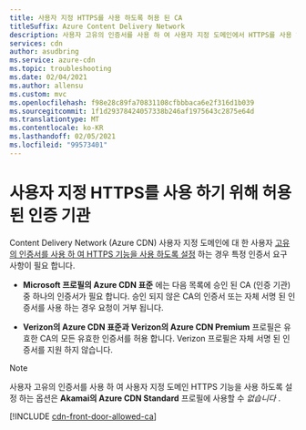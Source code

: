 ```yaml
---
title: 사용자 지정 HTTPS를 사용 하도록 허용 된 CA
titleSuffix: Azure Content Delivery Network
description: 사용자 고유의 인증서를 사용 하 여 사용자 지정 도메인에서 HTTPS를 사용 하는 경우 허용 되는 CA (인증 기관)를 사용 하 여 인증서를 만들어야 합니다.
services: cdn
author: asudbring
ms.service: azure-cdn
ms.topic: troubleshooting
ms.date: 02/04/2021
ms.author: allensu
ms.custom: mvc
ms.openlocfilehash: f98e28c89fa70831108cfbbbaca6e2f316d1b039
ms.sourcegitcommit: 1f1d29378424057338b246af1975643c2875e64d
ms.translationtype: MT
ms.contentlocale: ko-KR
ms.lasthandoff: 02/05/2021
ms.locfileid: "99573401"
---
```

# <a name="allowed-certificate-authorities-for-enabling-custom-https"></a>사용자 지정 HTTPS를 사용 하기 위해 허용 된 인증 기관

Content Delivery Network (Azure CDN) 사용자 지정 도메인에 대 한 사용자 [고유의 인증서를 사용 하 여 HTTPS 기능을 사용 하도록 설정](cdn-custom-ssl.md?tabs=option-2-enable-https-with-your-own-certificate#tlsssl-certificates) 하는 경우 특정 인증서 요구 사항이 필요 합니다. 

* **Microsoft 프로필의 Azure CDN 표준** 에는 다음 목록에 승인 된 CA (인증 기관) 중 하나의 인증서가 필요 합니다. 승인 되지 않은 CA의 인증서 또는 자체 서명 된 인증서를 사용 하는 경우 요청이 거부 됩니다. 

* **Verizon의 Azure CDN 표준과** **Verizon의 Azure CDN Premium** 프로필은 유효한 CA의 모든 유효한 인증서를 허용 합니다. Verizon 프로필은 자체 서명 된 인증서를 지원 하지 않습니다.

> [!NOTE]
> 사용자 고유의 인증서를 사용 하 여 사용자 지정 도메인 HTTPS 기능을 사용 하도록 설정 하는 옵션은 **Akamai의 Azure CDN Standard** 프로필에 사용할 수 *없습니다* . 
>

[!INCLUDE [cdn-front-door-allowed-ca](../../includes/cdn-front-door-allowed-ca.md)]

